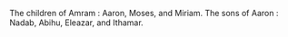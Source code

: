 The children of Amram : Aaron, Moses, and Miriam. The sons of Aaron : Nadab, Abihu, Eleazar, and Ithamar.
